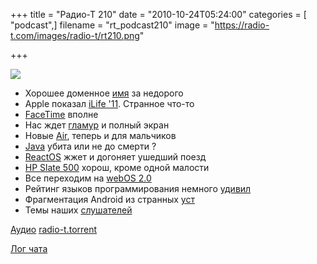 +++
title = "Радио-Т 210"
date = "2010-10-24T05:24:00"
categories = [ "podcast",]
filename = "rt_podcast210"
image = "https://radio-t.com/images/radio-t/rt210.png"

+++

![](https://radio-t.com/images/radio-t/rt210.png)

- Хорошее доменное [имя](http://mashable.com/2010/10/20/sex-com-sells/) за недорого
- Apple показал [iLife '11](http://www.crunchgear.com/2010/10/20/apple-has-unveiled-ilife-11/). Странное что-то
- [FaceTime](http://www.apple.com/mac/facetime/) вполне
- Нас ждет [гламур](http://www.crunchgear.com/2010/10/20/apple-announces-lion-mac-os-x-10-7-with-a-mac-app-store-misson-control/) и полный экран
- Новые [Air](http://www.crunchgear.com/2010/10/20/apple-macbook-air/), теперь и для мальчиков
- [Java](http://www.tuaw.com/2010/10/21/apple-quietly-discontinuing-os-xs-factory-fitted-java/) убита или не до смерти ?
- [ReactOS](http://habrahabr.ru/blogs/os/106730/) жжет и догоняет ушедший поезд
- [HP Slate 500](http://www.engadget.com/2010/10/21/hp-slate-finally-finally-official-rings-up-at-799/) хорош, кроме одной малости
- Все переходим на [webOS 2.0](http://mashable.com/2010/10/19/web-os-2-0/)
- Рейтинг языков программирования немного [удивил](http://habrahabr.ru/blogs/programming/106557/)
- Фрагментация Android из странных [уст](http://habrahabr.ru/blogs/apple/106489/)
- Темы наших [слушателей](http://radio-t.com/temi_dlja_vipuskov/temy-dlya-210/)

[Аудио](http://archive.rucast.net/radio-t/media/rt_podcast210.mp3)
[radio-t.torrent](http://www.radio-t.com/torrents/rt_podcast210.mp3.torrent)

[Лог чата](http://chat.radio-t.com/logs/radio-t-210.html)
<audio src="http://archive.rucast.net/radio-t/media/rt_podcast210.mp3" preload="none"></audio>
